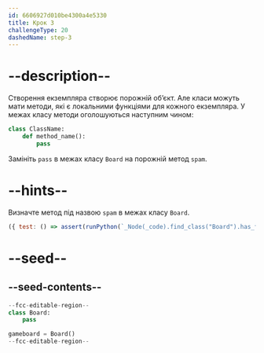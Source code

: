 ```yaml
---
id: 6606927d010be4300a4e5330
title: Крок 3
challengeType: 20
dashedName: step-3
---
```


# --description--

Створення екземпляра створює порожній об’єкт. Але класи можуть мати методи, які є локальними функціями для кожного екземпляра. У межах класу методи оголошуються наступним чином:

```py
class ClassName:
    def method_name():
        pass
```

Замініть `pass` в межах класу `Board` на порожній метод `spam`.

# --hints--

Визначте метод під назвою `spam` в межах класу `Board`.

```js
({ test: () => assert(runPython(`_Node(_code).find_class("Board").has_function("spam")`)) })
```

# --seed--

## --seed-contents--

```py
--fcc-editable-region--
class Board:
    pass

gameboard = Board()
--fcc-editable-region--
```
